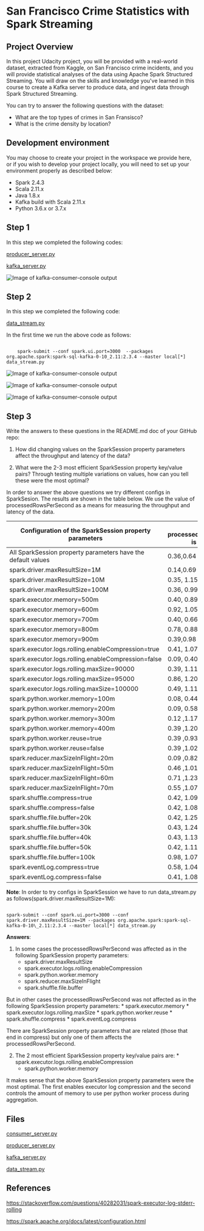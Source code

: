 # San Francisco Crime Statistics with Spark Streaming 

## Project Overview 

In this project Udacity project, you will be provided with a real-world dataset, extracted from Kaggle, on San Francisco crime incidents, and you will provide statistical analyses of the data using Apache Spark Structured Streaming. You will draw on the skills and knowledge you've learned in this course to create a Kafka server to produce data, and ingest data through Spark Structured Streaming.

You can try to answer the following questions with the dataset:

* What are the top types of crimes in San Fransisco?
* What is the crime density by location?

## Development environment 

You may choose to create your project in the workspace we provide here, or if you wish to develop your project locally, you will need to set up your environment properly as described below:

* Spark 2.4.3
* Scala 2.11.x
* Java 1.8.x
* Kafka build with Scala 2.11.x
* Python 3.6.x or 3.7.x

## Step 1 
In this step we completed the following codes: 

[producer_server.py](https://github.com/ricardoues/sf_crime_statistics_spark_streaming/blob/main/producer_server.py)


[kafka_server.py](https://github.com/ricardoues/sf_crime_statistics_spark_streaming/blob/main/kafka_server.py)

![Image of kafka-consumer-console output](https://github.com/ricardoues/sf_crime_statistics_spark_streaming/raw/main/img/screen_shot1.png)

## Step 2 
In this step we completed the following code: 

[data_stream.py](https://github.com/ricardoues/sf_crime_statistics_spark_streaming/blob/main/data_stream.py)

In the first time we run the above code as follows: 

<code>
    spark-submit --conf spark.ui.port=3000  --packages org.apache.spark:spark-sql-kafka-0-10_2.11:2.3.4 --master local[*] data_stream.py  
</code>


![Image of kafka-consumer-console output](https://github.com/ricardoues/sf_crime_statistics_spark_streaming/raw/main/img/screen_shot2.png)

![Image of kafka-consumer-console output](https://github.com/ricardoues/sf_crime_statistics_spark_streaming/raw/main/img/screen_shot3.png)

![Image of kafka-consumer-console output](https://github.com/ricardoues/sf_crime_statistics_spark_streaming/raw/main/img/screen_shot4.png)

## Step 3 

Write the answers to these questions in the README.md doc of your GitHub repo:

1. How did changing values on the SparkSession property parameters affect the throughput and latency of the data?

2. What were the 2-3 most efficient SparkSession property key/value pairs? Through testing multiple variations on values, how can you tell these were the most optimal?

In order to answer the above questions we try different configs in SparkSesion. The results are shown in the table below. We use the value of processedRowsPerSecond as a means for measuring the throughput and latency of the data.  

|Configuration of the SparkSession property parameters |The processedRowsPerSecond is between|
|---|---|
|All SparkSession property parameters have the default values|0.36,0.64 |
|spark.driver.maxResultSize=1M| 0.14,0.69   |
|spark.driver.maxResultSize=10M|0.35, 1.15    |
|spark.driver.maxResultSize=100M|0.36, 0.99  |
|spark.executor.memory=500m|0.40, 0.89 |
|spark.executor.memory=600m|0.92, 1.05 |
|spark.executor.memory=700m|0.40, 0.66 |
|spark.executor.memory=800m|0.78, 0.88 |
|spark.executor.memory=900m|0.39,0.98 |
|spark.executor.logs.rolling.enableCompression=true|0.41, 1.07| 
|spark.executor.logs.rolling.enableCompression=false|0.09, 0.40| 
|spark.executor.logs.rolling.maxSize=90000|0.39, 1.11| 
|spark.executor.logs.rolling.maxSize=95000|0.86, 1.20| 
|spark.executor.logs.rolling.maxSize=100000|0.49, 1.11| 
|spark.python.worker.memory=100m|0.08, 0.44| 
|spark.python.worker.memory=200m|0.09, 0.58| 
|spark.python.worker.memory=300m|0.12 ,1.17| 
|spark.python.worker.memory=400m|0.39 ,1.20| 
|spark.python.worker.reuse=true|0.39 ,0.93| 
|spark.python.worker.reuse=false|0.39 ,1.02| 
|spark.reducer.maxSizeInFlight=20m|0.09 ,0.82| 
|spark.reducer.maxSizeInFlight=50m|0.46 ,1.01| 
|spark.reducer.maxSizeInFlight=60m|0.71 ,1.23| 
|spark.reducer.maxSizeInFlight=70m|0.55 ,1.075| 
|spark.shuffle.compress=true|0.42, 1.09| 
|spark.shuffle.compress=false|0.42, 1.08| 
|spark.shuffle.file.buffer=20k|0.42, 1.25| 
|spark.shuffle.file.buffer=30k|0.43, 1.24| 
|spark.shuffle.file.buffer=40k|0.43, 1.13| 
|spark.shuffle.file.buffer=50k|0.42, 1.11| 
|spark.shuffle.file.buffer=100k|0.98, 1.07| 
|spark.eventLog.compress=true|0.58, 1.04| 
|spark.eventLog.compress=false|0.41, 1.08| 



**Note**: In order to try configs in SparkSession we have to run 
data\_stream.py as follows(spark.driver.maxResultSize=1M): 

<code>
spark-submit --conf spark.ui.port=3000 --conf spark.driver.maxResultSize=1M --packages org.apache.spark:spark-sql-kafka-0-10\_2.11:2.3.4 --master local[*] data_stream.py
</code>

**Answers**:
1. In some cases the processedRowsPerSecond was affected as in the following SparkSession property parameters:
    * spark.driver.maxResultSize
    * spark.executor.logs.rolling.enableCompression
    * spark.python.worker.memory 
    * spark.reducer.maxSizeInFlight
    * spark.shuffle.file.buffer

But in other cases the processedRowsPerSecond was not affected as in the following SparkSession property parameters: 
    * spark.executor.memory
    * spark.executor.logs.rolling.maxSize
    * spark.python.worker.reuse
    * spark.shuffle.compress
    * spark.eventLog.compress

There are SparkSession property parameters that are related (those that end in compress) but only one of them affects the processedRowsPerSecond. 

2. The 2 most efficient SparkSession property key/value pairs are:     * spark.executor.logs.rolling.enableCompression
    * spark.python.worker.memory

It makes sense that the above SparkSession property parameters were the most optimal. The first enables executor log compression and the second controls the amount of memory to use per python worker process during aggregation.  

## Files 
[consumer_server.py](https://github.com/ricardoues/sf_crime_statistics_spark_streaming/blob/main/consumer_server.py)

[producer_server.py](https://github.com/ricardoues/sf_crime_statistics_spark_streaming/blob/main/producer_server.py)

[kafka_server.py](https://github.com/ricardoues/sf_crime_statistics_spark_streaming/blob/main/kafka_server.py)

[data_stream.py](https://github.com/ricardoues/sf_crime_statistics_spark_streaming/blob/main/data_stream.py)

## References 

https://stackoverflow.com/questions/40282031/spark-executor-log-stderr-rolling

https://spark.apache.org/docs/latest/configuration.html

